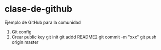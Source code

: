 # clase-de-github
Ejemplo de GitHub para la comunidad

1. Git config
2. Crear public key
git init
git addd README2
git commit -m "xxx"
git push origin master